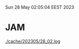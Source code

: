 Sun 28 May 02:05:04 EEST 2023
# JAM
<a href='./cache/202305/28_02.log'>./cache/202305/28_02.log</a>
